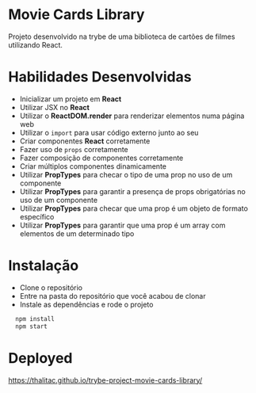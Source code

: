 # Movie Cards Library
Projeto desenvolvido na trybe de uma biblioteca de cartões de filmes utilizando React.


# Habilidades Desenvolvidas
  - Inicializar um projeto em **React**
  - Utilizar JSX no **React**
  - Utilizar o **ReactDOM.render** para renderizar elementos numa página web
  - Utilizar o `import` para usar código externo junto ao seu
  - Criar componentes **React** corretamente
  - Fazer uso de `props` corretamente
  - Fazer composição de componentes corretamente
  - Criar múltiplos componentes dinamicamente
  - Utilizar **PropTypes** para checar o tipo de uma prop no uso de um componente
  - Utilizar **PropTypes** para garantir a presença de props obrigatórias no uso de um componente
  - Utilizar **PropTypes** para checar que uma prop é um objeto de formato específico
  - Utilizar **PropTypes** para garantir que uma prop é um array com elementos de um determinado tipo

# Instalação

- Clone o repositório
- Entre na pasta do repositório que você acabou de clonar
- Instale as dependências e rode o projeto
```bash 
  npm install
  npm start
```

# Deployed
https://thalitac.github.io/trybe-project-movie-cards-library/
